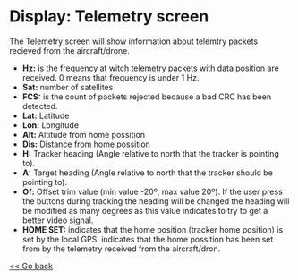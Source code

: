 # Display: Telemetry screen

The Telemetry screen will show information about telemtry packets recieved from the aircraft/drone.

- **Hz:** is the frequency at witch telemetry packets with data position are received. 0 means that frequency is under 1 Hz.
- **Sat:** number of satellites
- **FCS:** is the count of packets rejected because a bad CRC has been detected.
- **Lat:** Latitude
- **Lon:** Longitude
- **Alt:** Altitude from home possition
- **Dis:** Distance from home possition
- **H:** Tracker heading (Angle relative to north that the tracker is pointing to).
- **A:** Target heading (Angle relative to north that the tracker should be pointing to).
- **Of:** Offset trim value (min value -20º, max value 20º). If the user press the buttons during tracking the heading will be changed the heading will be modified as many degrees as this value indicates to try to get a better video signal.
- **HOME SET:** <GPS> indicates that the home position (tracker home position) is set by the local GPS. <AIRCRAFT> indicates that the home possition has been set from by the telemetry received from the aircraft/dron.

[<< Go back](README.md)
